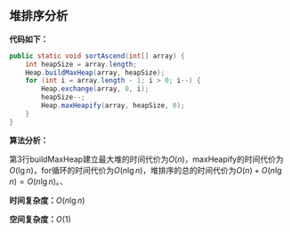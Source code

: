 ## 堆排序分析

**代码如下：**

```java
public static void sortAscend(int[] array) {
    int heapSize = array.length;
    Heap.buildMaxHeap(array, heapSize);
    for (int i = array.length - 1; i > 0; i--) {
        Heap.exchange(array, 0, i);
        heapSize--;
        Heap.maxHeapify(array, heapSize, 0);
    }
}
```

**算法分析：**

第3行buildMaxHeap建立最大堆的时间代价为$O(n)$，maxHeapify的时间代价为$O(\lg{n})$，for循环的时间代价为$O(n\lg{n})$，堆排序的总的时间代价为$O(n)+O(n\lg{n})=O(n\lg{{n}})$。、

**时间复杂度：**$O(n\lg{n})$

**空间复杂度：**$O(1)$